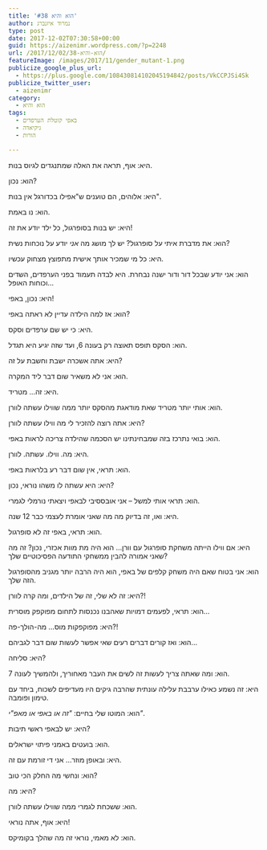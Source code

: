 ```yaml
---
title: 'הוא והיא #38'
author: נמרוד איזנברג
type: post
date: 2017-12-02T07:30:58+00:00
guid: https://aizenimr.wordpress.com/?p=2248
url: /2017/12/02/הוא-והיא-38/
featureImage: /images/2017/11/gender_mutant-1.png
publicize_google_plus_url:
  - https://plus.google.com/108430814102045194842/posts/VkCCPJSi4Sk
publicize_twitter_user:
  - aizenimr
category:
  - הוא והיא
tags:
  - באפי קוטלת הערפדים
  - גיקיאדה
  - הורות

---
```

היא: אוף, תראה את האלה שמתנגדים לגיוס בנות.

הוא: נכון?

היא: אלוהים, הם טוענים ש"אפילו בכדורגל אין בנות".

הוא: נו באמת.

היא: יש בנות בסופרגול, כל ילד יודע את זה!

הוא: את מדברת איתי על סופרגול? יש לך מושג מה _אני_ יודע על נוכחות נשית?

היא: כל מי שמכיר אותך אישית מתפוצץ מצחוק עכשיו.

הוא: אני יודע שבכל דור ודור ישנה נבחרת. היא לבדה תעמוד בפני הערפדים, השדים וכוחות האופל&#8230;

היא: נכון, באפי!

הוא: אז למה הילדה עדיין לא ראתה באפי?

היא: כי יש שם ערפדים וסקס.

הוא: הסקס תופס תאוצה רק בעונה 6, ועד שזה יגיע היא תגדל.

היא: אתה אשכרה ישבת וחשבת על זה?

הוא: אני לא משאיר שום דבר ליד המקרה.

היא: זה&#8230; מטריד.

הוא: אותי יותר מטריד שאת מודאגת מהסקס יותר ממה שווילו עשתה לוורן.

היא: אתה רוצה להזכיר לי מה ווילו עשתה לוורן?

הוא: בואי נתרכז בזה שמבחינתינו יש הסכמה שהילדה צריכה לראות באפי.

היא: מה. ווילו. עשתה. לוורן.

הוא: תראי, אין שום דבר רע בלראות באפי.

היא: היא עשתה לו משהו נוראי, נכון?

הוא: תראי אותי למשל &#8211; אני אובססיבי לבאפי ויצאתי נורמלי לגמרי.

היא: ואו, זה בדיוק מה מה שאני אומרת לעצמי כבר 12 שנה.

הוא: תראי, באפי זה לא סופרגול.

היא: אם ווילו הייתה משחקת סופרגול עם וורן&#8230; הוא היה מת מוות אכזרי, נכון? זה מה שאני אמורה להבין ממשחקי התודעה הפסיכוטיים שלך?

הוא: אני בטוח שאם היה משחק קלפים של באפי, הוא היה הרבה יותר מגניב מהסופרגול הזה שלך.

היא: זה לא שלי, זה של הילדים, ומה קרה לוורן?!

הוא: תראי, לפעמים דמויות שאהבנו נכנסות לתחום מפוקפק מוסרית&#8230;

היא: מפוקפקות מוס&#8230; מה-הולך-פה?!

הוא: ואז קורים דברים רעים שאי אפשר לעשות שום דבר לגביהם&#8230;

היא: סליחה?

הוא: ומה שאתה צריך לעשות זה לשים את העבר מאחוריך, ולהמשיך לעונה 7.

היא: זה נשמע כאילו ערבבת עלילה עונתית שהרבה גיקים היו מעדיפים לשכוח, ביחד עם טימון ופומבה.

הוא: המוטו שלי בחיים: _"זה או באפי או מאפ"י"_.

היא: יש לבאפי ראשי תיבות?

הוא: בועטים באמני פיתוי ישראלים.

היא: ובאופן מוזר&#8230; אני די זורמת עם זה.

הוא: ונחשי מה החלק הכי טוב?

היא: מה?

הוא: ששכחת לגמרי ממה שווילו עשתה לוורן.

היא: אוף, אתה נוראי!

הוא: לא מאמי, נוראי זה מה שהלך בקומיקס.